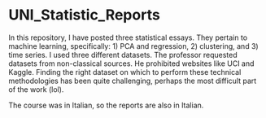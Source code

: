 # UNI_Statistic_Reports
In this repository, I have posted three statistical essays. They pertain to machine learning, specifically: 1) PCA and regression, 2) clustering, and 3) time series. I used three different datasets. The professor requested datasets from non-classical sources. He prohibited websites like UCI and Kaggle. Finding the right dataset on which to perform these technical methodologies has been quite challenging, perhaps the most difficult part of the work (lol).

The course was in Italian, so the reports are also in Italian.
